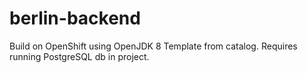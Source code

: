 # berlin-backend

Build on OpenShift using OpenJDK 8 Template from catalog. Requires running PostgreSQL db in project.

